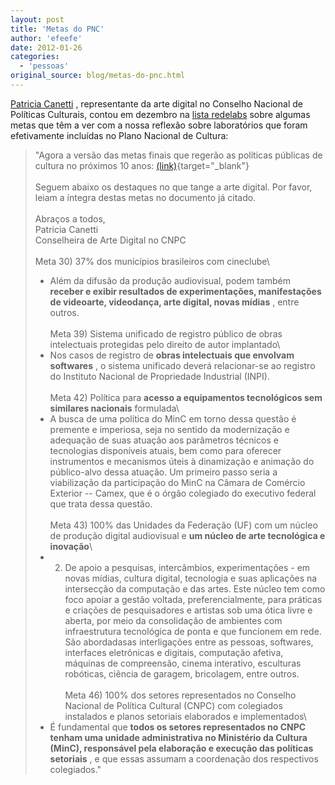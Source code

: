 ```yaml
---
layout: post
title: 'Metas do PNC'
author: 'efeefe'
date: 2012-01-26
categories:
  - 'pessoas'
original_source: blog/metas-do-pnc.html
---
```


[Patricia Canetti](http://www.canalcontemporaneo.art.br/_v3/site/perfil_individuo.php?idioma=br&perfil_usuario=34010) , representante da arte digital no Conselho Nacional de Políticas Culturais, contou em dezembro na [lista redelabs](http://groups.google.com/group/redelabs) sobre algumas metas que têm a ver com a nossa reflexão sobre laboratórios que foram efetivamente incluídas no Plano Nacional de Cultura:

> \"Agora a versão das metas finais que regerão as políticas públicas de cultura no próximos 10 anos: [(link)](http://pnc.culturadigital.br/wp-content/uploads/2011/12/VERSAO_FINAL_METAS_PNC_1512011.pdf){target="_blank"}\
> \
> Seguem abaixo os destaques no que tange a arte digital. Por favor, leiam a íntegra destas metas no documento já citado.\
> \
> Abraços a todos,\
> Patricia Canetti\
> Conselheira de Arte Digital no CNPC\
> \
> Meta 30) 37% dos municípios brasileiros com cineclube\
> - Além da difusão da produção audiovisual, podem também **receber e exibir resultados de experimentações, manifestações de videoarte, videodança, arte digital, novas mídias** , entre outros.\
> \
> Meta 39) Sistema unificado de registro público de obras intelectuais protegidas pelo direito de autor implantado\
> - Nos casos de registro de **obras intelectuais que envolvam softwares** , o sistema unificado deverá relacionar-se ao registro do Instituto Nacional de Propriedade Industrial (INPI).\
> \
> Meta 42) Política para **acesso a equipamentos tecnológicos sem similares nacionais** formulada\
> - A busca de uma política do MinC em torno dessa questão é premente e imperiosa, seja no sentido da modernização e adequação de suas atuação aos parâmetros técnicos e tecnologias disponíveis atuais, bem como para oferecer instrumentos e mecanismos úteis à dinamização e animação do público-alvo dessa atuação. Um primeiro passo seria a viabilização da participação do MinC na Câmara de Comércio Exterior -- Camex, que é o órgão colegiado do executivo federal que trata dessa questão.\
> \
> Meta 43) 100% das Unidades da Federação (UF) com um núcleo de produção digital audiovisual e **um núcleo de arte tecnológica e inovação**\
> - 2. De apoio a pesquisas, intercâmbios, experimentações - em novas mídias, cultura digital, tecnologia e suas aplicações na intersecção da computação e das artes. Este núcleo tem como foco apoiar a gestão voltada, preferencialmente, para práticas e criações de pesquisadores e artistas sob uma ótica livre e aberta, por meio da consolidação de ambientes com infraestrutura tecnológica de ponta e que funcionem em rede. São abordadasas interligações entre as pessoas, softwares, interfaces eletrônicas e digitais, computação afetiva, máquinas de compreensão, cinema interativo, esculturas robóticas, ciência de garagem, bricolagem, entre outros.\
> \
> Meta 46) 100% dos setores representados no Conselho Nacional de Política Cultural (CNPC) com colegiados instalados e planos setoriais elaborados e implementados\
> - É fundamental que **todos os setores representados no CNPC tenham uma unidade administrativa no Ministério da Cultura (MinC), responsável pela elaboração e execução das políticas setoriais** , e que essas assumam a coordenação dos respectivos colegiados.\"
